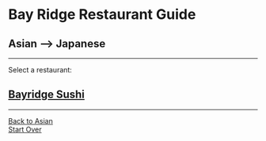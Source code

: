 # Bay Ridge Restaurant Guide
## Asian --> Japanese
---
Select a restaurant:
## [Bayridge Sushi](http://www.brsushi.com/)
---
[Back to Asian](../)  
[Start Over](../../home.md)  